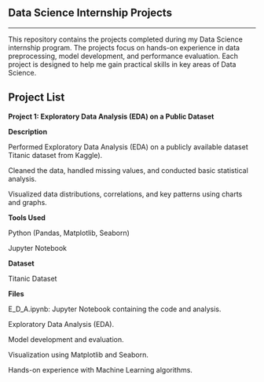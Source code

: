 
## Data Science Internship Projects
----------------------------------------------------------------------
This repository contains the projects completed during my Data Science internship program. The projects focus on hands-on experience in data preprocessing, model development, and performance evaluation. Each project is designed to help me gain practical skills in key areas of Data Science.

## Project List
**Project 1: Exploratory Data Analysis (EDA) on a Public Dataset**

**Description**

Performed Exploratory Data Analysis (EDA) on a publicly available dataset Titanic dataset from Kaggle).

Cleaned the data, handled missing values, and conducted basic statistical analysis.

Visualized data distributions, correlations, and key patterns using charts and graphs.

**Tools Used**

Python (Pandas, Matplotlib, Seaborn)

Jupyter Notebook

**Dataset**

Titanic Dataset

**Files**

E_D_A.ipynb: Jupyter Notebook containing the code and analysis.








Exploratory Data Analysis (EDA).

Model development and evaluation.

Visualization using Matplotlib and Seaborn.

Hands-on experience with Machine Learning algorithms.
